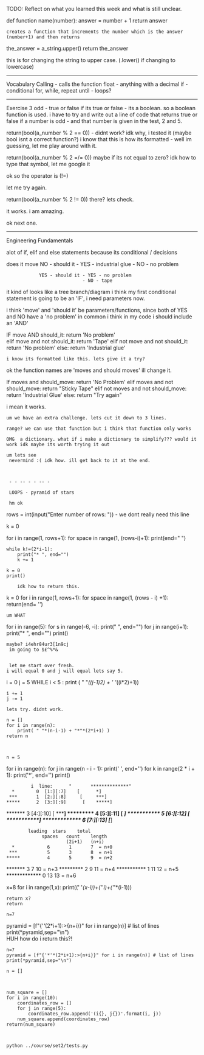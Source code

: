 TODO: Reflect on what you learned this week and what is still unclear.

def function name(number): 
    answer = number + 1
    return answer

    creates a function that increments the number which is the answer (number+1) and then returns


the_answer = a_string.upper()
    return the_answer

this is for changing the string to upper case. (.lower() if changing to lowercase)


______________________________________________________________________
Vocabulary 
Calling - calls the function 
float - anything with a decimal
if - conditional 
for, while, repeat until - loops?
- - - - - - - - - 
Exercise 3
odd - true or false
if its true or false - its a boolean. so a boolean function is used. i have to try and write out 
a line of code that returns true or false if a number is odd - and that number is given in the test, 2 and 5.

return(bool(a_number % 2 == 0)) - didnt work? idk why, i tested it (maybe bool isnt a correct function?)
i know that this is how its formatted - well im guessing, let me play around with it.

return(bool(a_number % 2 =/= 0)) maybe if its not equal to zero? idk how to type that symbol, let me google it

ok so the operator is (!=)

let me try again.

return(bool(a_number % 2 != 0)) there? lets check. 

it works. i am amazing. 

ok next one.


- - - - - - - - - 
Engineering Fundamentals

alot of if, elif and else statements because its conditional / decisions 


does it move 
                NO - should it  - YES - industrial glue 
                                - NO - no problem

                YES - should it - YES - no problem
                                - NO - tape

it kind of looks like a tree branch/diagram
i think my first conditional statement is going to be an 'IF', i need parameters now.

i think 'move' and 'should it' be parameters/functions, since both of YES and NO have a 'no problem' in common
i think in my code i should include an 'AND'

IF move AND should_it:
    return 'No problem'  
elif move and not should_it:
    return 'Tape'
elif not move and not should_it:
    return 'No problem'
else:
    return 'Industrial glue'

    i know its formatted like this. lets give it a try?

ok the function names are 'moves and should moves' ill change it.

If moves and should_move:
    return 'No Problem'
elif moves and not should_move:
    return "Sticky Tape"
elif not moves and not should_move:
    return 'Industrial Glue'
else: 
    return "Try again"

i mean it works. 

    um we have an extra challenge. lets cut it down to 3 lines. 

    range? we can use that function but i think that function only works 

    OMG  a dictionary. what if i make a dictionary to simplify??? would it work idk maybe its worth trying it out

    um lets see
     nevermind :( idk how. ill get back to it at the end.



     - - -- - - -- - 

     LOOPS - pyramid of stars

     hm ok 

 rows = int(input("Enter number of rows: ")) - we dont really need this line 

k = 0

for i in range(1, rows+1):
    for space in range(1, (rows-i)+1):
        print(end="  ")
   
    while k!=(2*i-1):
        print("* ", end="")
        k += 1
   
    k = 0
    print()   

        idk how to return this. 
k = 0 
for i in range(1, rows+1):
    for space in range(1, (rows - i) +1):
    return(end= '')

    um WHAT 

for i in range(5):
    for s in range(-6, -i):
        print(" ", end="")
    for j in range(i+1):
        print("* ", end="")
    print()

    maybe? i4ehr84ur3[1n9cj
     im going to $£^%*&


     let me start over fresh.
    i will equal 0 and j will equal lets say 5.

   i = 0
   j = 5
    WHILE i < 5 :
    print ( " "*((j-1)*2) + '* '*((i*2)+1))

    i += 1
    j -= 1

    lets try. didnt work. 

    n = []
    for i in range(n):
        print( " "*(n-i-1) + "*"*(2*i+1) )
    return n



    n = 5
for i in range(n):
    for j in range(n - i - 1):
        print(' ', end='')
    for k in range(2 * i + 1):
        print('*', end='')
    print()

             i  line:      "       **************"
      *        0  [1:][:7]    [      *]
     ***       1  [2:][:8]     [     ***]
    *****      2  [3:][:9]      [    *****]
   *******     3  [4:][:10]      [   *******]
  *********    4  [5:][:11]       [  *********]
 ***********   5  [6:][:12]        [ ***********]
*************  6  [7:][:13]         [*************]


            leading  stars    total
                 spaces   count    length
                          (2i+1)   (n+i)
      *            6       1       7  = n+0
     ***           5       3       8  = n+1
    *****          4       5       9  = n+2
   *******         3       7       10 = n+3
  *********        2       9       11 = n+4
 ***********       1       11      12 = n+5
*************      0       13      13 = n+6

x=8
for i in range(1,x):
    print((' '*(x-i))+('*'*i)+('*'*(i-1)))

    return x?
    return

    n=7
pyramid = [f"{'*'*(2*i+1):>{n+i}}" for i in range(n)] # list of lines
print(*pyramid,sep="\n")  
HUH
how do i return this?!

    n=7
    pyramid = [f"{'*'*(2*i+1):>{n+i}}" for i in range(n)] # list of lines
    print(*pyramid,sep="\n") 

    n = []
    


    num_square = []
    for i in range(10):
        coordinates_row = []
        for j in range(5):
            coordinates_row.append('(i{}, j{})'.format(i, j))
        num_square.append(coordinates_row)
    return(num_square)



    python ../course/set2/tests.py